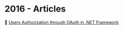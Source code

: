 # 2016 - Articles

:page_facing_up: [Users Authorization through OAuth in .NET Framework](OAuth.md)

